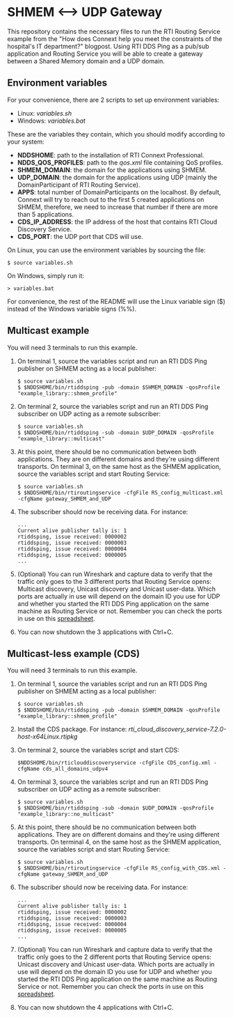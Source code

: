 # SHMEM <--> UDP Gateway

This repository contains the necessary files to run the RTI Routing Service example from the "How does Connext help you meet the constraints of the hospital's IT department?" blogpost. Using RTI DDS Ping as a pub/sub application and Routing Service you will be able to create a gateway between a Shared Memory domain and a UDP domain.

## Environment variables

For your convenience, there are 2 scripts to set up environment variables:
- Linux: _variables.sh_
- Windows: _variables.bat_

These are the variables they contain, which you should modify according to your system:
- **NDDSHOME**: path to the installation of RTI Connext Professional.
- **NDDS_QOS_PROFILES**: path to the _qos.xml_ file containing QoS profiles.
- **SHMEM_DOMAIN**: the domain for the applications using SHMEM.
- **UDP_DOMAIN**: the domain for the applications using UDP (mainly the DomainParticipant of RTI Routing Service).
- **APPS**: total number of DomainParticipants on the localhost. By default, Connext will try to reach out to the first 5 created applications on SHMEM, therefore, we need to increase that number if there are more than 5 applications.
- **CDS_IP_ADDRESS**: the IP address of the host that contains RTI Cloud Discovery Service.
- **CDS_PORT**: the UDP port that CDS will use.

On Linux, you can use the environment variables by sourcing the file:
```
$ source variables.sh
```

On Windows, simply run it:
```
> variables.bat
```

For convenience, the rest of the README will use the Linux variable sign ($) instead of the Windows variable signs (%%).

## Multicast example

You will need 3 terminals to run this example.

1. On terminal 1, source the variables script and run an RTI DDS Ping publisher on SHMEM acting as a local publisher:
    ```
    $ source variables.sh
    $ $NDDSHOME/bin/rtiddsping -pub -domain $SHMEM_DOMAIN -qosProfile "example_library::shmem_profile"
    ```

2. On terminal 2, source the variables script and run an RTI DDS Ping subscriber on UDP acting as a remote subscriber:
    ```
    $ source variables.sh
    $ $NDDSHOME/bin/rtiddsping -sub -domain $UDP_DOMAIN -qosProfile "example_library::multicast"
    ```

3. At this point, there should be no communication between both applications. They are on different domains and they're using different transports. On terminal 3, on the same host as the SHMEM application, source the variables script and start Routing Service:
    ```
    $ source variables.sh
    $ $NDDSHOME/bin/rtiroutingservice -cfgFile RS_config_multicast.xml -cfgName gateway_SHMEM_and_UDP
    ```

4. The subscriber should now be receiving data. For instance:
    ```
    ...
    Current alive publisher tally is: 1
    rtiddsping, issue received: 0000002
    rtiddsping, issue received: 0000003
    rtiddsping, issue received: 0000004
    rtiddsping, issue received: 0000005
    ...
    ```

5. (Optional) You can run Wireshark and capture data to verify that the traffic only goes to the 3 different ports that Routing Service opens: Multicast discovery, Unicast discovery and Unicast user-data. Which ports are actually in use will depend on the domain ID you use for UDP and whether you started the RTI DDS Ping application on the same machine as Routing Service or not. Remember you can check the ports in use on this [spreadsheet](https://d2vkrkwbbxbylk.cloudfront.net/sites/default/files/knowledge_base/Port%20Assign4.2e.xls).

6.  You can now shutdown the 3 applications with Ctrl+C.


## Multicast-less example (CDS)

You will need 3 terminals to run this example.

1. On terminal 1, source the variables script and run an RTI DDS Ping publisher on SHMEM acting as a local publisher:
    ```
    $ source variables.sh
    $ $NDDSHOME/bin/rtiddsping -pub -domain $SHMEM_DOMAIN -qosProfile "example_library::shmem_profile"
    ```

2. Install the CDS package. For instance: _rti_cloud_discovery_service-7.2.0-host-x64Linux.rtipkg_

3. On terminal 2, source the variables script and start CDS:
    ```
    $NDDSHOME/bin/rticlouddiscoveryservice -cfgFile CDS_config.xml -cfgName cds_all_domains_udpv4
    ```

4. On terminal 3, source the variables script and run an RTI DDS Ping subscriber on UDP acting as a remote subscriber:
    ```
    $ source variables.sh
    $ $NDDSHOME/bin/rtiddsping -sub -domain $UDP_DOMAIN -qosProfile "example_library::no_multicast"
    ```
    
5. At this point, there should be no communication between both applications. They are on different domains and they're using different transports. On terminal 4, on the same host as the SHMEM application, source the variables script and start Routing Service:
    ```
    $ source variables.sh
    $ $NDDSHOME/bin/rtiroutingservice -cfgFile RS_config_with_CDS.xml -cfgName gateway_SHMEM_and_UDP
    ```

6. The subscriber should now be receiving data. For instance:
    ```
    ...
    Current alive publisher tally is: 1
    rtiddsping, issue received: 0000002
    rtiddsping, issue received: 0000003
    rtiddsping, issue received: 0000004
    rtiddsping, issue received: 0000005
    ...
    ```

7. (Optional) You can run Wireshark and capture data to verify that the traffic only goes to the 2 different ports that Routing Service opens: Unicast discovery and Unicast user-data. Which ports are actually in use will depend on the domain ID you use for UDP and whether you started the RTI DDS Ping application on the same machine as Routing Service or not. Remember you can check the ports in use on this [spreadsheet](https://d2vkrkwbbxbylk.cloudfront.net/sites/default/files/knowledge_base/Port%20Assign4.2e.xls).

8. You can now shutdown the 4 applications with Ctrl+C.